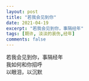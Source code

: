 ```yaml
---
layout: post
title: "若我会见到你"
date: 2021-04-19
excerpt: "若我会见到你，事隔经年"
tags: [期许, 淡淡的哀伤,经年]
comments: false
---
```


若我会见到你，事隔经年    
我如何和你招呼    
以眼泪，以沉默
